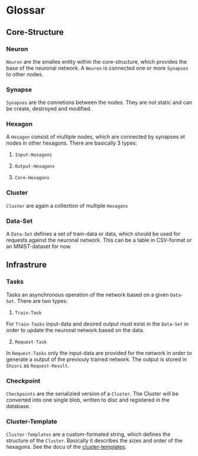 # Glossar

## Core-Structure

### **Neuron**

`Neuron` are the smalles entity within the core-structure, which provides the base of the neuronal
network. A `Neuron` is connected one or more `Synapses` to other nodes.

### **Synapse**

`Synapses` are the connetions between the nodes. They are not static and can be create, destroyed
and modified.

### **Hexagon**

A `Hexagon` consist of multiple nodes, which are connected by synapses ot nodes in other hexagons.
There are basically 3 types:

1. `Input-Hexagons`

2. `Output-Hexagons`

3. `Core-Hexagons`

### **Cluster**

`Cluster` are again a collection of multiple `Hexagons`

### **Data-Set**

A `Data-Set` defines a set of train-data or data, which should be used for requests against the
neuronal network. This can be a table in CSV-format or an MNIST-dataset for now.

## Infrastrure

### Tasks

Tasks an asynchronous operation of the network based on a given `Data-Set`. There are two types:

1. `Train-Task`

For `Train-Tasks` input-data and desired output must exist in the `Data-Set` in order to update the
neuronal network based on the data.

2. `Request-Task`

In `Request-Tasks` only the input-data are provided for the network in order to generate a output of
the previouly trained network. The output is stored in `Shiori` as `Request-Result`.

### **Checkpoint**

`Checkpoints` are the serializied version of a `Cluster`. The Cluster will be converted into one
single blob, written to disc and registered in the database.

### **Cluster-Template**

`Cluster-Templates` are a custom-formated string, which defines the structure of the `Cluster`.
Basically it describes the sizes and order of the hexagons. See the docu of the
[cluster-templates](/frontend/cluster_templates/cluster_template).
